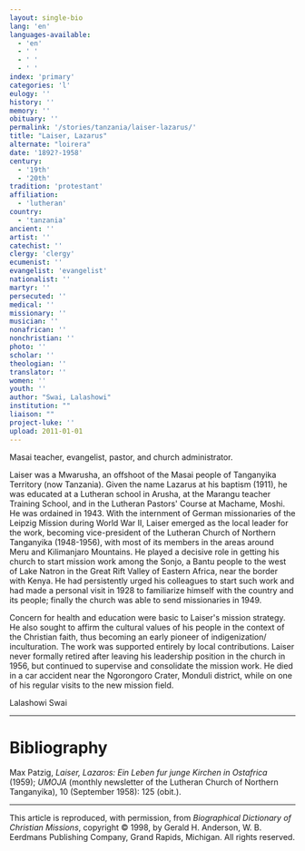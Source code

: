 ```yaml
---
layout: single-bio
lang: 'en'
languages-available:
  - 'en'
  - ' '
  - ' '
  - ' '
index: 'primary'
categories: 'l'
eulogy: ''
history: ''
memory: ''
obituary: ''
permalink: '/stories/tanzania/laiser-lazarus/'
title: "Laiser, Lazarus"
alternate: "loirera"
date: '1892?-1958'
century:
  - '19th'
  - '20th'
tradition: 'protestant'
affiliation:
  - 'lutheran'
country:
  - 'tanzania'
ancient: ''
artist: ''
catechist: ''
clergy: 'clergy'
ecumenist: ''
evangelist: 'evangelist'
nationalist: ''
martyr: ''
persecuted: ''
medical: ''
missionary: ''
musician: ''
nonafrican: ''
nonchristian: ''
photo: ''
scholar: ''
theologian: ''
translator: ''
women: ''
youth: ''
author: "Swai, Lalashowi"
institution: ""
liaison: ""
project-luke: ''
upload: 2011-01-01
---
```




Masai teacher, evangelist, pastor, and church administrator.

Laiser was a Mwarusha, an offshoot of the Masai people of Tanganyika Territory (now Tanzania). Given the name Lazarus at his baptism (1911), he was educated at a Lutheran school in Arusha, at the Marangu teacher Training School, and in the Lutheran Pastors' Course at Machame, Moshi. He was ordained in 1943. With the internment of German missionaries of the Leipzig Mission during World War II, Laiser emerged as the local leader for the work, becoming vice-president of the Lutheran Church of Northern Tanganyika (1948-1956), with most of its members in the areas around Meru and Kilimanjaro Mountains. He played a decisive role in getting his church to start mission work among the Sonjo, a Bantu people to the west of Lake Natron in the Great Rift Valley of Eastern Africa, near the border with Kenya. He had persistently urged his colleagues to start such work and had made a personal visit in 1928 to familiarize himself with the country and its people; finally the church was able to send missionaries in 1949.

Concern for health and education were basic to Laiser's mission strategy. He also sought to affirm the cultural values of his people in the context of the Christian faith, thus becoming an early pioneer of indigenization/ inculturation. The work was supported entirely by local contributions. Laiser never formally retired after leaving his leadership position in the church in 1956, but continued to supervise and consolidate the mission work. He died in a car accident near the Ngorongoro Crater, Monduli district, while on one of his regular visits to the new mission field.

Lalashowi Swai

---

# Bibliography

Max Patzig, *Laiser, Lazaros: Ein Leben fur junge Kirchen in Ostafrica* (1959); *UMOJA* (monthly newsletter of the Lutheran Church of Northern Tanganyika), 10 (September 1958): 125 (obit.).

---

This article is reproduced, with permission, from *Biographical Dictionary of Christian Missions*,   copyright &copy; 1998, by Gerald H. Anderson, W. B. Eerdmans Publishing Company, Grand Rapids, Michigan.  All rights reserved.
